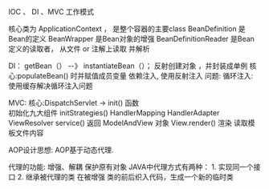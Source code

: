IOC 、 DI 、MVC 工作模式

核心类为 ApplicationContext ， 是整个容器的主要class
BeanDefinition 是Bean的定义
BeanWrapper 是Bean对象的增强
BeanDefinitionReader 是Bean 定义的读取者， 从文件 or 注解上读取 并解析
    
DI：
    getBean（） --》 
    instantiateBean（）； 反射创建对象 ，并封装成单例 
核心:populateBean() 时并赋值成员变量 依赖注入, 使用反射注入 
    问题: 
        循环注入: 使用缓存解决循环注入问题

MVC: 
核心:DispatchServlet -> init() 函数  
        初始化九大组件
        initStrategies()
            HandlerMapping
            HandlerAdapter
            ViewResolver
        service()
           返回 ModelAndView 对象
           View.render() 渲染 读取模板文件内容
            
            
           
AOP设计思想:
    AOP基于动态代理.
    
代理的功能:
    增强、解耦
    保护原有对象
JAVA中代理方式有两种：
    1. 实现同一个接口
    2. 继承被代理的类
    在被增强 类的前后织入代码，生成一个新的临时类 
    
